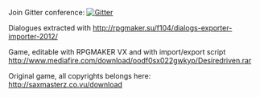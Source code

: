 Join Gitter conference: [![Gitter](https://badges.gitter.im/Zrrg/ddriven_ru.svg)](https://gitter.im/Zrrg/ddriven_ru?utm_source=badge&utm_medium=badge&utm_campaign=pr-badge)


Dialogues extracted with http://rpgmaker.su/f104/dialogs-exporter-importer-2012/

Game, editable with RPGMAKER VX and with import/export script http://www.mediafire.com/download/oodf0sx022gwkyp/Desiredriven.rar

Original game, all copyrights belongs here: http://saxmasterz.co.vu/download